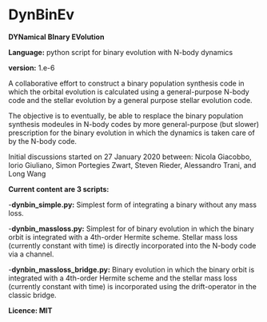 # DynBinEv

**DYNamical BInary EVolution**

**Language:** python script for binary evolution with N-body dynamics

**version:** 1.e-6

A collaborative effort to construct a binary population synthesis code
in which the orbital evolution is calculated using a general-purpose
N-body code and the stellar evolution by a general purpose stellar
evolution code.

The objective is to eventually, be able to resplace the binary
population synthesis modeules in N-body codes by more general-purpose
(but slower) prescription for the binary evolution in which the
dynamics is taken care of by the N-body code.

Initial discussions started on 27 January 2020 between:
Nicola Giacobbo,
Iorio Giuliano,
Simon Portegies Zwart,
Steven Rieder,
Alessandro Trani,
and
Long Wang

**Current content are 3 scripts:**

-**dynbin_simple.py:**
       Simplest form of integrating a binary without any mass loss.

-**dynbin_massloss.py:**
       Simplest for of binary evolution in which the binary orbit is
       integrated with a 4th-order Hermite scheme. Stellar mass loss
       (currently constant with time) is directly incorporated into
       the N-body code via a channel.

-**dynbin_massloss_bridge.py:**
       Binary evolution in which the binary orbit is
       integrated with a 4th-order Hermite scheme and the stellar mass loss
       (currently constant with time) is incorporated using the drift-operator
       in the classic bridge. 

**Licence: MIT**
